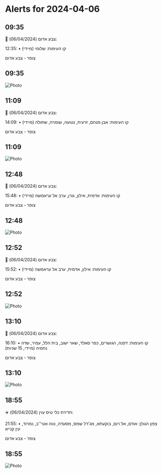 # Alerts for 2024-04-06

## 09:35

🔴 צבע אדום (06/04/2024):

12:35:
• קו העימות: שלומי (מיידי)

צופר - צבע אדום

## 09:35

![Photo](images/20206.jpg)

## 11:09

🔴 צבע אדום (06/04/2024):

14:09:
• קו העימות: אבן מנחם, זרעית, נטועה, שומרה, שתולה (מיידי)

צופר - צבע אדום

## 11:09

![Photo](images/20208.jpg)

## 12:48

🔴 צבע אדום (06/04/2024):

15:48:
• קו העימות: אדמית, אילון, גורן, ערב אל עראמשה (מיידי)

צופר - צבע אדום

## 12:48

![Photo](images/20210.jpg)

## 12:52

🔴 צבע אדום (06/04/2024):

15:52:
• קו העימות: אילון, אדמית, ערב אל עראמשה (מיידי)

צופר - צבע אדום

## 12:52

![Photo](images/20214.jpg)

## 13:10

🔴 צבע אדום (06/04/2024):

16:10:
• קו העימות: דפנה, הגושרים, כפר סאלד, שאר ישוב, בית הלל, עמיר, שדה נחמיה (מיידי, 15 שניות)

צופר - צבע אדום

## 13:10

![Photo](images/20219.jpg)

## 18:55

✈️ חדירת כלי טיס עוין (06/04/2024):

21:55:
• צפון הגולן: אודם, אל רום, בוקעתא, מג'דל שמס, מסעדה, נווה אטי''ב, נמרוד, עין קנייא 

צופר - צבע אדום

## 18:55

![Photo](images/20221.jpg)

